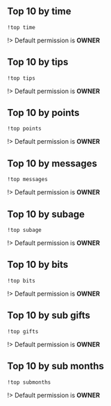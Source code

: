 ## Top 10 by time

`!top time`

!> Default permission is **OWNER**

## Top 10 by tips

`!top tips`

!> Default permission is **OWNER**

## Top 10 by points

`!top points`

!> Default permission is **OWNER**

## Top 10 by messages

`!top messages`

!> Default permission is **OWNER**

## Top 10 by subage

`!top subage`

!> Default permission is **OWNER**

## Top 10 by bits

`!top bits`

!> Default permission is **OWNER**

## Top 10 by sub gifts

`!top gifts`

!> Default permission is **OWNER**

## Top 10 by sub months

`!top submonths`

!> Default permission is **OWNER**